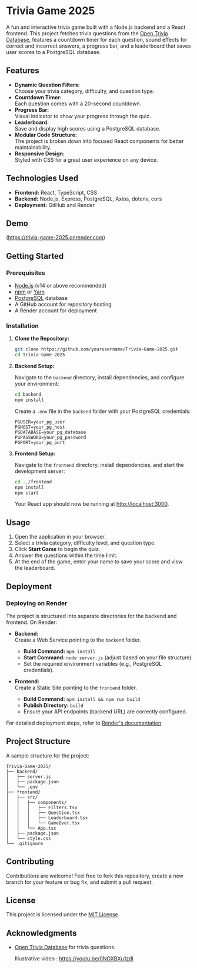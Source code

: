 # Trivia Game 2025

A fun and interactive trivia game built with a Node.js backend and a React frontend. This project fetches trivia questions from the [Open Trivia Database](https://opentdb.com/), features a countdown timer for each question, sound effects for correct and incorrect answers, a progress bar, and a leaderboard that saves user scores to a PostgreSQL database.

## Features

- **Dynamic Question Filters:**  
  Choose your trivia category, difficulty, and question type.
- **Countdown Timer:**  
  Each question comes with a 20-second countdown.
- **Progress Bar:**  
  Visual indicator to show your progress through the quiz.
- **Leaderboard:**  
  Save and display high scores using a PostgreSQL database.
- **Modular Code Structure:**  
  The project is broken down into focused React components for better maintainability.
- **Responsive Design:**  
  Styled with CSS for a great user experience on any device.

## Technologies Used

- **Frontend:** React, TypeScript, CSS
- **Backend:** Node.js, Express, PostgreSQL, Axios, dotenv, cors
- **Deployment:** GitHub and Render

## Demo

(https://trivia-game-2025.onrender.com)

## Getting Started

### Prerequisites

- [Node.js](https://nodejs.org/) (v14 or above recommended)
- [npm](https://www.npmjs.com/) or [Yarn](https://yarnpkg.com/)
- [PostgreSQL](https://www.postgresql.org/) database
- A GitHub account for repository hosting
- A Render account for deployment

### Installation

1. **Clone the Repository:**

   ```bash
   git clone https://github.com/yourusername/Trivia-Game-2025.git
   cd Trivia-Game-2025
   ```

2. **Backend Setup:**

   Navigate to the `backend` directory, install dependencies, and configure your environment:

   ```bash
   cd backend
   npm install
   ```

   Create a `.env` file in the `backend` folder with your PostgreSQL credentials:

   ```env
   PGUSER=your_pg_user
   PGHOST=your_pg_host
   PGDATABASE=your_pg_database
   PGPASSWORD=your_pg_password
   PGPORT=your_pg_port
   ```

3. **Frontend Setup:**

   Navigate to the `frontend` directory, install dependencies, and start the development server:

   ```bash
   cd ../frontend
   npm install
   npm start
   ```

   Your React app should now be running at [http://localhost:3000](http://localhost:3000).

## Usage

1. Open the application in your browser.
2. Select a trivia category, difficulty level, and question type.
3. Click **Start Game** to begin the quiz.
4. Answer the questions within the time limit.
5. At the end of the game, enter your name to save your score and view the leaderboard.

## Deployment

### Deploying on Render

The project is structured into separate directories for the backend and frontend. On Render:

- **Backend:**  
  Create a Web Service pointing to the `backend` folder.  
  - **Build Command:** `npm install`  
  - **Start Command:** `node server.js` (adjust based on your file structure)  
  - Set the required environment variables (e.g., PostgreSQL credentials).

- **Frontend:**  
  Create a Static Site pointing to the `frontend` folder.  
  - **Build Command:** `npm install && npm run build`  
  - **Publish Directory:** `build`  
  - Ensure your API endpoints (backend URL) are correctly configured.

For detailed deployment steps, refer to [Render's documentation](https://render.com/docs).

## Project Structure

A sample structure for the project:

```
Trivia-Game-2025/
├── backend/
│   ├── server.js
│   ├── package.json
│   └── .env
├── frontend/
│   ├── src/
│   │   ├── components/
│   │   │   ├── Filters.tsx
│   │   │   ├── Question.tsx
│   │   │   ├── Leaderboard.tsx
│   │   │   └── GameOver.tsx
│   │   └── App.tsx
│   ├── package.json
│   └── style.css
└── .gitignore
```

## Contributing

Contributions are welcome! Feel free to fork this repository, create a new branch for your feature or bug fix, and submit a pull request.

## License

This project is licensed under the [MIT License](LICENSE).

## Acknowledgments

- [Open Trivia Database](https://opentdb.com/) for trivia questions.

  Illustrative video : https://youtu.be/0NOXBXu1zdI
